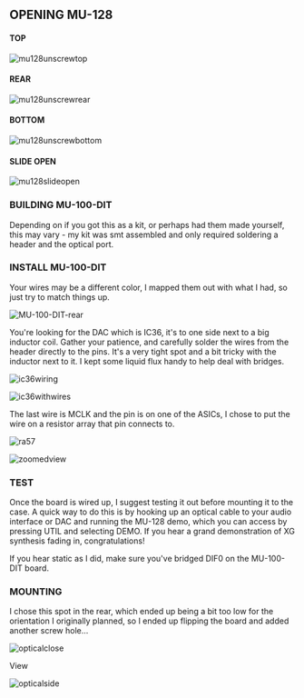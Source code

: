 ## OPENING MU-128

#### TOP
![mu128unscrewtop](https://user-images.githubusercontent.com/326734/200065645-c43b2884-0f19-4ec1-b2d1-2ce3a0f89e24.png)

#### REAR
![mu128unscrewrear](https://user-images.githubusercontent.com/326734/200065658-97478007-1ddf-48a3-8446-5a890fa71c98.png)

#### BOTTOM
![mu128unscrewbottom](https://user-images.githubusercontent.com/326734/200065674-00b2cc38-1ef9-498b-8398-129e169be093.png)

#### SLIDE OPEN

![mu128slideopen](https://user-images.githubusercontent.com/326734/200065994-04ca8ac9-d1b1-4703-942d-4af05d85d691.png)

### BUILDING MU-100-DIT

Depending on if you got this as a kit, or perhaps had them made yourself, this may vary - my kit was smt assembled and only required soldering a header and the optical port.

### INSTALL MU-100-DIT

Your wires may be a different color, I mapped them out with what I had, so just try to match things up.

![MU-100-DIT-rear](https://user-images.githubusercontent.com/326734/199870247-9b8a227f-bedb-4162-ac54-a4b41283a15b.png)

You're looking for the DAC which is IC36, it's to one side next to a big inductor coil. Gather your patience, and carefully solder the wires from the header directly to the pins. It's a very tight spot and a bit tricky with the inductor next to it. I kept some liquid flux handy to help deal with bridges.

![ic36wiring](https://user-images.githubusercontent.com/326734/199870308-f5db9d89-d079-4233-86da-673defeb4fea.png)

![ic36withwires](https://user-images.githubusercontent.com/326734/199870341-220e319b-c2f4-43fd-ab37-331a3d2cc63f.png)

The last wire is MCLK and the pin is on one of the ASICs, I chose to put the wire on a resistor array that pin connects to.

![ra57](https://user-images.githubusercontent.com/326734/199870368-fd08280d-c4b4-4ae4-b28a-46825af40517.png)

![zoomedview](https://user-images.githubusercontent.com/326734/199870376-7a52b0af-d44f-4b70-975a-f2a853cd958f.png)

### TEST

Once the board is wired up, I suggest testing it out before mounting it to the case. A quick way to do this is by hooking up an optical cable to your audio interface or DAC and running the MU-128 demo, which you can access by pressing UTIL and selecting DEMO. If you hear a grand demonstration of XG synthesis fading in, congratulations!

If you hear static as I did, make sure you've bridged DIF0 on the MU-100-DIT board.

### MOUNTING

I chose this spot in the rear, which ended up being a bit too low for the orientation I originally planned, so I ended up flipping the board and added another screw hole...

![opticalclose](https://user-images.githubusercontent.com/326734/200067517-4db47a07-76a4-4320-9bcc-7a2b423b53b8.png)

View

![opticalside](https://user-images.githubusercontent.com/326734/200066850-e4c684b3-4bd6-4f4d-9bf1-f63ebd51b7d6.png)
